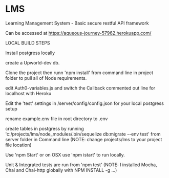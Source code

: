 # LMS
Learning Management System - Basic secure restful API framework

Can be accessed at https://aqueous-journey-57962.herokuapp.com/

LOCAL BUILD STEPS 

Install postgress locally

create a Upworld-dev db.

Clone the project then runn 'npm install' from command line in project folder to pull all of Node requirements.

edit Auth0-variables.js and switch the Callback commented out line for localhost with Heroku

Edit the 'test' settings in /server/config/config.json for your local postgress setup

rename example.env file in root directory to .env  

create tables in postgress by running 'c:/projects/lms/node_modules/.bin/sequelize db:migrate --env test' from server folder in Command line (NOTE: change projects/lms to your project file location)   

Use 'npm Start' or on OSX use 'npm istart' to run locally.

Unit & Integrated tests are run from 'npm test' (NOTE: I installed Mocha, Chai and Chai-http globally with NPM INSTALL -g ...)
